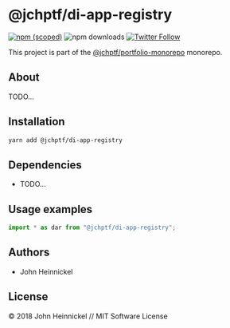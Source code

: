 # @jchptf/di-app-registry

[![npm (scoped)](https://img.shields.io/npm/v/@jchptf/di-app-registry.svg)](https://www.npmjs.com/package/@jchptf/di-app-registry)
![npm downloads](https://img.shields.io/npm/dm/@jchptf/di-app-registry.svg)
[![Twitter Follow](https://img.shields.io/twitter/follow/jchptf_monorepo.svg?style=flat-square&label=twitter)](https://twitter.com/jchptf_monorepo)


This project is part of the
[@jchptf/portfolio-monorepo](https://github.com/jheinnic/portfolio-monorepo/) monorepo.

<!-- TOC depthFrom:2 depthTo:3 -->

<!-- /TOC -->

## About

TODO...

## Installation

```bash
yarn add @jchptf/di-app-registry
```

## Dependencies

- TODO...

## Usage examples

```typescript
import * as dar from "@jchptf/di-app-registry";
```

## Authors

- John Heinnickel

## License

&copy; 2018 John Heinnickel // MIT Software License
